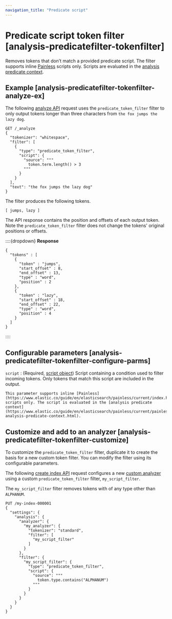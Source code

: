 ```yaml
---
navigation_title: "Predicate script"
---
```


# Predicate script token filter [analysis-predicatefilter-tokenfilter]


Removes tokens that don’t match a provided predicate script. The filter supports inline [Painless](https://www.elastic.co/guide/en/elasticsearch/painless/current/index.html) scripts only. Scripts are evaluated in the [analysis predicate context](https://www.elastic.co/guide/en/elasticsearch/painless/current/painless-analysis-predicate-context.html).

## Example [analysis-predicatefilter-tokenfilter-analyze-ex]

The following [analyze API](indices-analyze.md) request uses the `predicate_token_filter` filter to only output tokens longer than three characters from `the fox jumps the lazy dog`.

```console
GET /_analyze
{
  "tokenizer": "whitespace",
  "filter": [
    {
      "type": "predicate_token_filter",
      "script": {
        "source": """
          token.term.length() > 3
        """
      }
    }
  ],
  "text": "the fox jumps the lazy dog"
}
```

The filter produces the following tokens.

```text
[ jumps, lazy ]
```

The API response contains the position and offsets of each output token. Note the `predicate_token_filter` filter does not change the tokens' original positions or offsets.

::::{dropdown} **Response**
```console-result
{
  "tokens" : [
    {
      "token" : "jumps",
      "start_offset" : 8,
      "end_offset" : 13,
      "type" : "word",
      "position" : 2
    },
    {
      "token" : "lazy",
      "start_offset" : 18,
      "end_offset" : 22,
      "type" : "word",
      "position" : 4
    }
  ]
}
```

::::



## Configurable parameters [analysis-predicatefilter-tokenfilter-configure-parms]

`script`
:   (Required, [script object](modules-scripting-using.md)) Script containing a condition used to filter incoming tokens. Only tokens that match this script are included in the output.

    This parameter supports inline [Painless](https://www.elastic.co/guide/en/elasticsearch/painless/current/index.html) scripts only. The script is evaluated in the [analysis predicate context](https://www.elastic.co/guide/en/elasticsearch/painless/current/painless-analysis-predicate-context.html).



## Customize and add to an analyzer [analysis-predicatefilter-tokenfilter-customize]

To customize the `predicate_token_filter` filter, duplicate it to create the basis for a new custom token filter. You can modify the filter using its configurable parameters.

The following [create index API](indices-create-index.md) request configures a new [custom analyzer](analysis-custom-analyzer.md) using a custom `predicate_token_filter` filter, `my_script_filter`.

The `my_script_filter` filter removes tokens with of any type other than `ALPHANUM`.

```console
PUT /my-index-000001
{
  "settings": {
    "analysis": {
      "analyzer": {
        "my_analyzer": {
          "tokenizer": "standard",
          "filter": [
            "my_script_filter"
          ]
        }
      },
      "filter": {
        "my_script_filter": {
          "type": "predicate_token_filter",
          "script": {
            "source": """
              token.type.contains("ALPHANUM")
            """
          }
        }
      }
    }
  }
}
```


